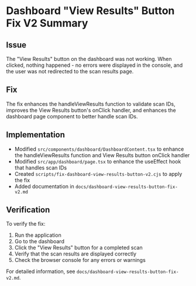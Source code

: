 # Dashboard "View Results" Button Fix V2 Summary

## Issue
The "View Results" button on the dashboard was not working. When clicked, nothing happened - no errors were displayed in the console, and the user was not redirected to the scan results page.

## Fix
The fix enhances the handleViewResults function to validate scan IDs, improves the View Results button's onClick handler, and enhances the dashboard page component to better handle scan IDs.

## Implementation
- Modified `src/components/dashboard/DashboardContent.tsx` to enhance the handleViewResults function and View Results button onClick handler
- Modified `src/app/dashboard/page.tsx` to enhance the useEffect hook that handles scan IDs
- Created `scripts/fix-dashboard-view-results-button-v2.cjs` to apply the fix
- Added documentation in `docs/dashboard-view-results-button-fix-v2.md`

## Verification
To verify the fix:
1. Run the application
2. Go to the dashboard
3. Click the "View Results" button for a completed scan
4. Verify that the scan results are displayed correctly
5. Check the browser console for any errors or warnings

For detailed information, see `docs/dashboard-view-results-button-fix-v2.md`.

